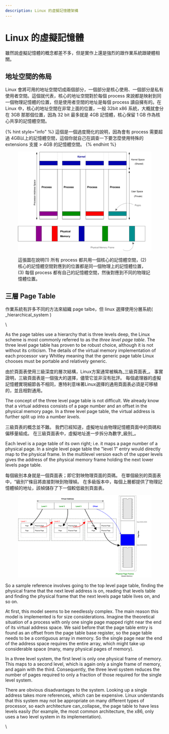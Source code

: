```yaml
---
description: Linux 的虛擬記憶體架構
---
```


# Linux 的虛擬記憶體

雖然說虛擬記憶體的概念都差不多，但是實作上還是強烈的跟作業系統跟硬體相關。

## 地址空間的佈局

Linux 會將可用的地址空間切成兩個部分，一個部分是核心使用、一個部分是私有使用者空間。這個就代表，核心的地址空間對於每個 process 來說都是映射到同一個物理記憶體的位置，但是使用者空間的地址是每個 process 讀自擁有的。在 Linux 中，核心的地址空間在非常上面的位置，一般 32bit x86 系統，大概就會分在 3GB 那那個位置，因為 32 bit 最多就是 4GB 記憶體，核心保留 1 GB 作為核心共享的記憶體空間。

{% hint style="info" %}
這個是一個過度簡化的說明，因為會有 process 需要超過 4GB以上的記憶體空間，這個你就自己在調查一下要怎麼使用特殊的 extensions 支援 > 4GB 的記憶體空間。
{% endhint %}



<figure><img src="../.gitbook/assets/linux-layout.svg" alt=""><figcaption><p>這張圖在說明(1) 所有 process 都共用一個核心的記憶體空間，(2) 核心的記憶體空間對應到的位置都是同一個物理上的記憶體位置，(3) 每個 process 都有自己的記憶體空間，然後對應到不同的物理記憶體位置。 </p></figcaption></figure>

## 三層 Page Table

作業系統有許多不同的方法來組織 page talbe，但 linux 選擇使用分層系統( _hierarchical_system )



\


As the page tables use a hierarchy that is three levels deep, the Linux scheme is most commonly referred to as the _three level page table_. The three level page table has proven to be robust choice, although it is not without its criticism. The details of the virtual memory implementation of each processor vary Whitley meaning that the generic page table Linux chooses must be portable and relatively generic.

由於頁面表使用三級深度的層次結構，Linux方案通常被稱為_三級頁面表_。 事實證明，三級頁面表是一個強大的選擇，儘管它並非沒有批評。 每個處理器的虛擬記憶體實現細節各不相同，惠特利意味著Linux選擇的通用頁面表必須是可移植的，並且相對通用。

The concept of the three level page table is not difficult. We already know that a virtual address consists of a page number and an offset in the physical memory page. In a three level page table, the virtual address is further split up into a number _levels_.

三級頁表的概念並不難。 我們已經知道，虛擬地址由物理記憶體頁面中的頁碼和偏移量組成。 在三級頁面表中，虛擬地址進一步拆分為數字_級別_。

Each level is a page table of its own right; i.e. it maps a page number of a physical page. In a single level page table the "level 1" entry would directly map to the physical frame. In the multilevel version each of the upper levels gives the address of the physical memory frame holding the next lower levels page table.

每個級別本身就是一個頁面表；即它對映物理頁面的頁碼。 在單個級別的頁面表中，“級別1”條目將直接對映到物理幀。 在多級版本中，每個上層都提供了物理記憶體幀的地址，該幀儲存了下一個較低級別頁面表。

<figure><img src="../.gitbook/assets/threelevel-2.svg" alt=""><figcaption></figcaption></figure>

So a sample reference involves going to the top level page table, finding the physical frame that the next level address is on, reading that levels table and finding the physical frame that the next levels page table lives on, and so on.

At first, this model seems to be needlessly complex. The main reason this model is implemented is for size considerations. Imagine the theoretical situation of a process with only one single page mapped right near the end of its virtual address space. We said before that the page table entry is found as an offset from the page table base register, so the page table needs to be a contiguous array in memory. So the single page near the end of the address space requires the entire array, which might take up considerable space (many, many physical pages of memory).

In a three level system, the first level is only one physical frame of memory. This maps to a second level, which is again only a single frame of memory, and again with the third. Consequently, the three level system reduces the number of pages required to only a fraction of those required for the single level system.

There are obvious disadvantages to the system. Looking up a single address takes more references, which can be expensive. Linux understands that this system may not be appropriate on many different types of processor, so each architecture can_collapse_ the page table to have less levels easily (for example, the most common architecture, the x86, only uses a two level system in its implementation).

\
